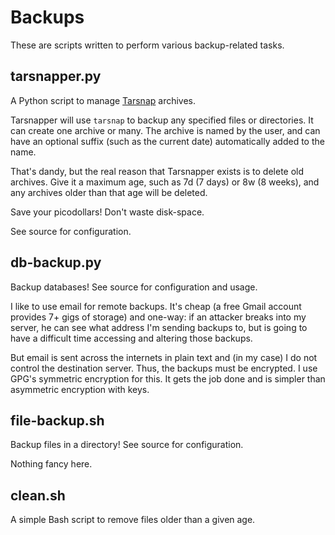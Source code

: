 Backups
=======

These are scripts written to perform various backup-related tasks.


tarsnapper.py
------------

A Python script to manage [Tarsnap](https://www.tarsnap.com/) archives.

Tarsnapper will use `tarsnap` to backup any specified files or directories. It
can create one archive or many. The archive is named by the user, and can have
an optional suffix (such as the current date) automatically added to the name.

That's dandy, but the real reason that Tarsnapper exists is to delete old
archives. Give it a maximum age, such as 7d (7 days) or 8w (8 weeks), and any
archives older than that age will be deleted.

Save your picodollars! Don't waste disk-space.

See source for configuration.


db-backup.py
------------

Backup databases! See source for configuration and usage.

I like to use email for remote backups. It's cheap (a free Gmail account
provides 7+ gigs of storage) and one-way: if an attacker breaks into my
server, he can see what address I'm sending backups to, but is going to
have a difficult time accessing and altering those backups.

But email is sent across the internets in plain text and (in my case) I do
not control the destination server. Thus, the backups must be encrypted.
I use GPG's symmetric encryption for this. It gets the job done and is
simpler than asymmetric encryption with keys.


file-backup.sh
--------------

Backup files in a directory! See source for configuration.

Nothing fancy here.


clean.sh
--------

A simple Bash script to remove files older than a given age.

